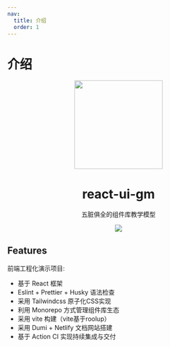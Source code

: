 ```yaml
---
nav:
  title: 介绍
  order: 1
---
```

# 介绍
<p align="center">
<img src="/images/torch.png" style="width:200px;" />
<P>
<h1 align="center">react-ui-gm</h1>

<p align="center">
五脏俱全的组件库教学模型
</p>
<p align="center">
<img src="https://img.shields.io/github/license/henuGM/react-ui-gm" align="center" />
</p>




## Features
前端工程化演示项目:
- 基于 React 框架
- Eslint + Prettier + Husky 语法检查
- 采用 Tailwindcss 原子化CSS实现
- 利用 Monorepo 方式管理组件库生态
- 采用 vite 构建（vite基于roolup）
- 采用 Dumi + Netlify 文档网站搭建
- 基于 Action CI 实现持续集成与交付


